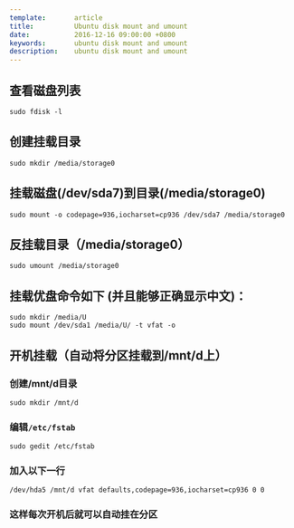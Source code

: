 ```yaml
---
template:       article
title:          Ubuntu disk mount and umount
date:           2016-12-16 09:00:00 +0800
keywords:       ubuntu disk mount and umount
description:    ubuntu disk mount and umount
---
```


## 查看磁盘列表
```shell
sudo fdisk -l
```
## 创建挂载目录
```shell
sudo mkdir /media/storage0
```
## 挂载磁盘(/dev/sda7)到目录(/media/storage0)
```shell
sudo mount -o codepage=936,iocharset=cp936 /dev/sda7 /media/storage0
```
## 反挂载目录（/media/storage0）
```shell
sudo umount /media/storage0
```

## 挂载优盘命令如下 (并且能够正确显示中文)：
```shell
sudo mkdir /media/U
sudo mount /dev/sda1 /media/U/ -t vfat -o
```
## 开机挂载（自动将分区挂载到/mnt/d上）
### 创建/mnt/d目录
```shell
sudo mkdir /mnt/d
```
### 编辑`/etc/fstab`
```shell
sudo gedit /etc/fstab
```
### 加入以下一行
```
/dev/hda5 /mnt/d vfat defaults,codepage=936,iocharset=cp936 0 0
```
### 这样每次开机后就可以自动挂在分区
